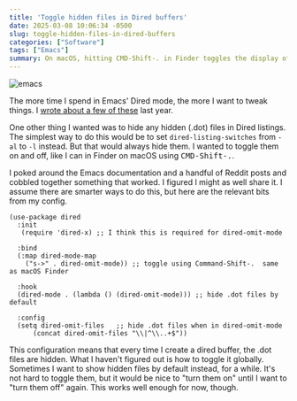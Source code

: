 ```yaml
---
title: 'Toggle hidden files in Dired buffers'
date: 2025-03-08 10:06:34 -0500
slug: toggle-hidden-files-in-dired-buffers
categories: ["Software"]
tags: ["Emacs"]
summary: On macOS, hitting CMD-Shift-. in Finder toggles the display of hidden (.dot) files. I wanted the same thing in Dired mode.
---
```


![emacs](/img/small/emacs.png#floatright)

The more time I spend in Emacs' Dired mode, the more I want to tweak things. I [wrote about a few of these](/posts/2024/09/tweaks-to-my-dired-config-in-emacs/) last year.

One other thing I wanted was to hide any hidden (.dot) files in Dired listings. The simplest way to do this would be to set `dired-listing-switches` from `-al`  to `-l` instead. But that would always hide them. I wanted to toggle them on and off, like I can in Finder on macOS using <kbd>CMD-Shift-.</kbd>.

I poked around the Emacs documentation and a handful of Reddit posts and cobbled together something that worked. I figured I might as well share it.  I assume there are smarter ways to do this, but here are the relevant bits from my config.

```emacs-lisp
(use-package dired
  :init
   (require 'dired-x) ;; I think this is required for dired-omit-mode

  :bind
  (:map dired-mode-map
	("s->" . dired-omit-mode)) ;; toggle using Command-Shift-.  same as macOS Finder

  :hook
  (dired-mode . (lambda () (dired-omit-mode))) ;; hide .dot files by default

  :config
  (setq dired-omit-files   ;; hide .dot files when in dired-omit-mode
      (concat dired-omit-files "\\|^\\..+$"))
```

This configuration means that every time I create a dired buffer, the .dot files are hidden. What I haven't figured out is how to toggle it globally. Sometimes I want to show hidden files by default instead, for a while. It's not hard to toggle them, but it would be nice to "turn them on" until I want to "turn them off" again. This works well enough for now, though.
